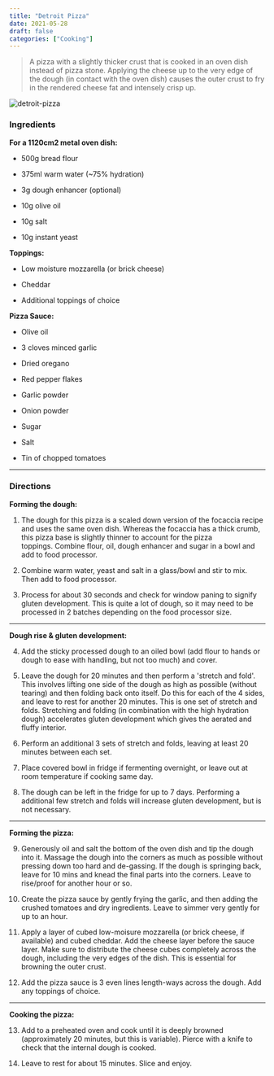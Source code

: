 ```yaml
---
title: "Detroit Pizza"
date: 2021-05-28
draft: false
categories: ["Cooking"]
---
```


> A pizza with a slightly thicker crust that is cooked in an oven dish instead of pizza stone. Applying the cheese up to the very edge of the dough (in contact with the oven dish) causes the outer crust to fry in the rendered cheese fat and intensely crisp up. 

![detroit-pizza](/detroit_style_pizza.jpg)

### Ingredients

**For a 1120cm2 metal oven dish:**
- 500g bread flour

- 375ml warm water (~75% hydration)

- 3g dough enhancer (optional)

- 10g olive oil

- 10g salt

- 10g instant yeast

**Toppings:**
- Low moisture mozzarella (or brick cheese)

- Cheddar

- Additional toppings of choice

**Pizza Sauce:**
- Olive oil

- 3 cloves minced garlic

- Dried oregano

- Red pepper flakes

- Garlic powder

- Onion powder

- Sugar

- Salt

- Tin of chopped tomatoes
___

### Directions

**Forming the dough:**
1. The dough for this pizza is a scaled down version of the focaccia recipe and uses the same oven dish. Whereas the focaccia has a thick crumb, this pizza base is slightly thinner to account for the pizza toppings. Combine flour, oil, dough enhancer and sugar in a bowl and add to food processor.

2. Combine warm water, yeast and salt in a glass/bowl and stir to mix. Then add to food processor.

3. Process for about 30 seconds and check for window paning to signify gluten development. This is quite a lot of dough, so it may need to be processed in 2 batches depending on the food processor size.

___

**Dough rise & gluten development:**

4. Add the sticky processed dough to an oiled bowl (add flour to hands or dough to ease with handling, but not too much) and cover.

5. Leave the dough for 20 minutes and then perform a 'stretch and fold'. This involves lifting one side of the dough as high as possible (without tearing) and then folding back onto itself. Do this for each of the 4 sides, and leave to rest for another 20 minutes. This is one set of stretch and folds. Stretching and folding (in combination with the high hydration dough) accelerates gluten development which gives the aerated and fluffy interior.

6. Perform an additional 3 sets of stretch and folds, leaving at least 20 minutes between each set.

7. Place covered bowl in fridge if fermenting overnight, or leave out at room temperature if cooking same day.

8. The dough can be left in the fridge for up to 7 days. Performing a additional few stretch and folds will increase gluten development, but is not necessary.

___

**Forming the pizza:**

9. Generously oil and salt the bottom of the oven dish and tip the dough into it. Massage the dough into the corners as much as possible without pressing down too hard and de-gassing. If the dough is springing back, leave for 10 mins and knead the final parts into the corners. Leave to rise/proof for another hour or so.

10. Create the pizza sauce by gently frying the garlic, and then adding the crushed tomatoes and dry ingredients. Leave to simmer very gently for up to an hour.

11. Apply a layer of cubed low-moisure mozzarella (or brick cheese, if available) and cubed cheddar. Add the cheese layer before the sauce layer. Make sure to distribute the cheese cubes completely across the dough, including the very edges of the dish. This is essential for browning the outer crust. 

12. Add the pizza sauce is 3 even lines length-ways across the dough. Add any toppings of choice.

___

**Cooking the pizza:**

13. Add to a preheated oven and cook until it is deeply browned (approximately 20 minutes, but this is variable). Pierce with a knife to check that the internal dough is cooked. 

14. Leave to rest for about 15 minutes. Slice and enjoy. 